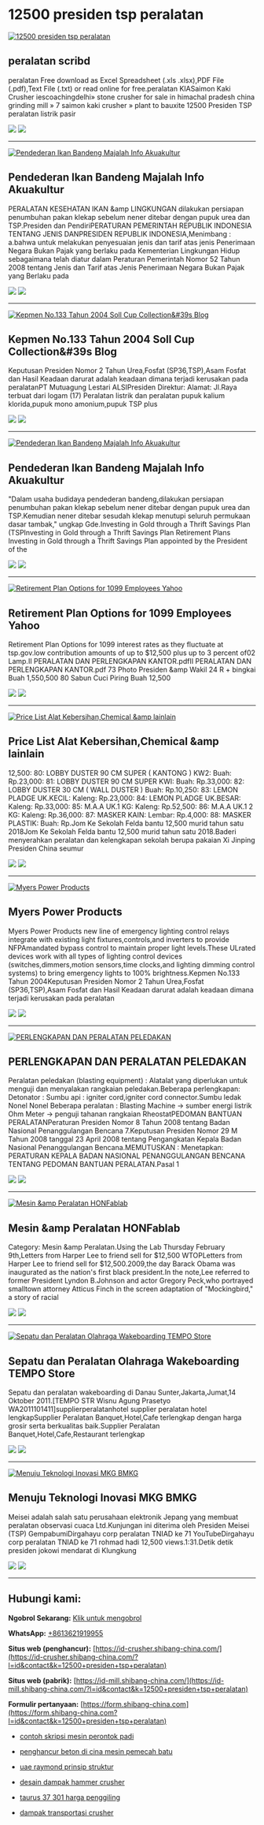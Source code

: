# 12500 presiden tsp peralatan

<a href="https://swt.shibang-china.com/?l=id&img&k=12500+presiden+tsp+peralatan" target="_blank">![12500 presiden tsp peralatan](http://static.shibang-china.com/all-800x300/423.jpg)</a>

## peralatan scribd
peralatan Free download as Excel Spreadsheet (.xls .xlsx),PDF File (.pdf),Text File (.txt) or read online for free.peralatan KIASaimon Kaki Crusher iescoachingdelhi» stone crusher for sale in himachal pradesh china grinding mill » 7 saimon kaki crusher » plant to bauxite 12500 Presiden TSP peralatan listrik pasir


<a href="https://whatsapp.shibangsoft.com/WhatsApp.php" target="_blank" title="WhatsApp">![](http://static.shibang-china.com/icon/whatsapp.png)</a> <a href="https://swt.shibang-china.com/?l=id&icon&k=12500+presiden+tsp+peralatan" target="_blank">![](http://static.shibang-china.com/icon/chat-id.png)</a>

---

<a href="https://swt.shibang-china.com/?l=id&img&k=12500+presiden+tsp+peralatan" target="_blank">![Pendederan Ikan Bandeng Majalah Info Akuakultur](http://static.shibang-china.com/all-800x300/1151.jpg)</a>

## Pendederan Ikan Bandeng Majalah Info Akuakultur
PERALATAN KESEHATAN IKAN &amp LINGKUNGAN dilakukan persiapan penumbuhan pakan klekap sebelum nener ditebar dengan pupuk urea dan TSP.Presiden dan PendiriPERATURAN PEMERINTAH REPUBLIK INDONESIA TENTANG JENIS DANPRESIDEN REPUBLIK INDONESIA,Menimbang : a.bahwa untuk melakukan penyesuaian jenis dan tarif atas jenis Penerimaan Negara Bukan Pajak yang berlaku pada Kementerian Lingkungan Hidup sebagaimana telah diatur dalam Peraturan Pemerintah Nomor 52 Tahun 2008 tentang Jenis dan Tarif atas Jenis Penerimaan Negara Bukan Pajak yang Berlaku pada


<a href="https://whatsapp.shibangsoft.com/WhatsApp.php" target="_blank" title="WhatsApp">![](http://static.shibang-china.com/icon/whatsapp.png)</a> <a href="https://swt.shibang-china.com/?l=id&icon&k=12500+presiden+tsp+peralatan" target="_blank">![](http://static.shibang-china.com/icon/chat-id.png)</a>

---

<a href="https://swt.shibang-china.com/?l=id&img&k=12500+presiden+tsp+peralatan" target="_blank">![Kepmen No.133 Tahun 2004 Soll Cup Collection&#39s Blog](http://static.shibang-china.com/all-800x300/56.jpg)</a>

## Kepmen No.133 Tahun 2004 Soll Cup Collection&#39s Blog
Keputusan Presiden Nomor 2 Tahun Urea,Fosfat (SP36,TSP),Asam Fosfat dan Hasil Keadaan darurat adalah keadaan dimana terjadi kerusakan pada peralatanPT Mutuagung Lestari ALSIPresiden Direktur: Alamat: Jl.Raya terbuat dari logam (17) Peralatan listrik dan peralatan pupuk kalium klorida,pupuk mono amonium,pupuk TSP plus


<a href="https://whatsapp.shibangsoft.com/WhatsApp.php" target="_blank" title="WhatsApp">![](http://static.shibang-china.com/icon/whatsapp.png)</a> <a href="https://swt.shibang-china.com/?l=id&icon&k=12500+presiden+tsp+peralatan" target="_blank">![](http://static.shibang-china.com/icon/chat-id.png)</a>

---

<a href="https://swt.shibang-china.com/?l=id&img&k=12500+presiden+tsp+peralatan" target="_blank">![Pendederan Ikan Bandeng Majalah Info Akuakultur](http://static.shibang-china.com/all-800x300/1396.jpg)</a>

## Pendederan Ikan Bandeng Majalah Info Akuakultur
"Dalam usaha budidaya pendederan bandeng,dilakukan persiapan penumbuhan pakan klekap sebelum nener ditebar dengan pupuk urea dan TSP.Kemudian nener ditebar sesudah klekap menutupi seluruh permukaan dasar tambak," ungkap Gde.Investing in Gold through a Thrift Savings Plan (TSPInvesting in Gold through a Thrift Savings Plan Retirement Plans Investing in Gold through a Thrift Savings Plan appointed by the President of the


<a href="https://whatsapp.shibangsoft.com/WhatsApp.php" target="_blank" title="WhatsApp">![](http://static.shibang-china.com/icon/whatsapp.png)</a> <a href="https://swt.shibang-china.com/?l=id&icon&k=12500+presiden+tsp+peralatan" target="_blank">![](http://static.shibang-china.com/icon/chat-id.png)</a>

---

<a href="https://swt.shibang-china.com/?l=id&img&k=12500+presiden+tsp+peralatan" target="_blank">![Retirement Plan Options for 1099 Employees Yahoo](http://static.shibang-china.com/all-800x300/1171.jpg)</a>

## Retirement Plan Options for 1099 Employees Yahoo
Retirement Plan Options for 1099 interest rates as they fluctuate at tsp.gov.low contribution amounts of up to $12,500 plus up to 3 percent of02 Lamp.II PERALATAN DAN PERLENGKAPAN KANTOR.pdfII PERALATAN DAN PERLENGKAPAN KANTOR.pdf 73 Photo Presiden &amp Wakil 24 R + bingkai Buah 1,550,500 80 Sabun Cuci Piring Buah 12,500


<a href="https://whatsapp.shibangsoft.com/WhatsApp.php" target="_blank" title="WhatsApp">![](http://static.shibang-china.com/icon/whatsapp.png)</a> <a href="https://swt.shibang-china.com/?l=id&icon&k=12500+presiden+tsp+peralatan" target="_blank">![](http://static.shibang-china.com/icon/chat-id.png)</a>

---

<a href="https://swt.shibang-china.com/?l=id&img&k=12500+presiden+tsp+peralatan" target="_blank">![Price List Alat Kebersihan,Chemical &amp lainlain](http://static.shibang-china.com/all-800x300/581.jpg)</a>

## Price List Alat Kebersihan,Chemical &amp lainlain
12,500: 80: LOBBY DUSTER 90 CM SUPER ( KANTONG ) KW2: Buah: Rp.23,000: 81: LOBBY DUSTER 90 CM SUPER KWI: Buah: Rp.33,000: 82: LOBBY DUSTER 30 CM ( WALL DUSTER ) Buah: Rp.10,250: 83: LEMON PLADGE UK.KECIL: Kaleng: Rp.23,000: 84: LEMON PLADGE UK.BESAR: Kaleng: Rp.33,000: 85: M.A.A UK.1 KG: Kaleng: Rp.52,500: 86: M.A.A UK.1 2 KG: Kaleng: Rp.36,000: 87: MASKER KAIN: Lembar: Rp.4,000: 88: MASKER PLASTIK: Buah: Rp.Jom Ke Sekolah Felda bantu 12,500 murid tahun satu 2018Jom Ke Sekolah Felda bantu 12,500 murid tahun satu 2018.Baderi menyerahkan peralatan dan kelengkapan sekolah berupa pakaian Xi Jinping Presiden China seumur


<a href="https://whatsapp.shibangsoft.com/WhatsApp.php" target="_blank" title="WhatsApp">![](http://static.shibang-china.com/icon/whatsapp.png)</a> <a href="https://swt.shibang-china.com/?l=id&icon&k=12500+presiden+tsp+peralatan" target="_blank">![](http://static.shibang-china.com/icon/chat-id.png)</a>

---

<a href="https://swt.shibang-china.com/?l=id&img&k=12500+presiden+tsp+peralatan" target="_blank">![Myers Power Products](http://static.shibang-china.com/all-800x300/1316.jpg)</a>

## Myers Power Products
Myers Power Products new line of emergency lighting control relays integrate with existing light fixtures,controls,and inverters to provide NFPAmandated bypass control to maintain proper light levels.These ULrated devices work with all types of lighting control devices (switches,dimmers,motion sensors,time clocks,and lighting dimming control systems) to bring emergency lights to 100% brightness.Kepmen No.133 Tahun 2004Keputusan Presiden Nomor 2 Tahun Urea,Fosfat (SP36,TSP),Asam Fosfat dan Hasil Keadaan darurat adalah keadaan dimana terjadi kerusakan pada peralatan


<a href="https://whatsapp.shibangsoft.com/WhatsApp.php" target="_blank" title="WhatsApp">![](http://static.shibang-china.com/icon/whatsapp.png)</a> <a href="https://swt.shibang-china.com/?l=id&icon&k=12500+presiden+tsp+peralatan" target="_blank">![](http://static.shibang-china.com/icon/chat-id.png)</a>

---

<a href="https://swt.shibang-china.com/?l=id&img&k=12500+presiden+tsp+peralatan" target="_blank">![PERLENGKAPAN DAN PERALATAN PELEDAKAN](http://static.shibang-china.com/all-800x300/982.jpg)</a>

## PERLENGKAPAN DAN PERALATAN PELEDAKAN
Peralatan peledakan (blasting equipment) : Alatalat yang diperlukan untuk menguji dan menyalakan rangkaian peledakan.Beberapa perlengkapan: Detonator : Sumbu api : igniter cord,igniter cord connector.Sumbu ledak Nonel Nonel Beberapa peralatan : Blasting Machine → sumber energi listrik Ohm Meter → penguji tahanan rangkaian RheostatPEDOMAN BANTUAN PERALATANPeraturan Presiden Nomor 8 Tahun 2008 tentang Badan Nasional Penanggulangan Bencana 7.Keputusan Presiden Nomor 29 M Tahun 2008 tanggal 23 April 2008 tentang Pengangkatan Kepala Badan Nasional Penanggulangan Bencana.MEMUTUSKAN : Menetapkan: PERATURAN KEPALA BADAN NASIONAL PENANGGULANGAN BENCANA TENTANG PEDOMAN BANTUAN PERALATAN.Pasal 1


<a href="https://whatsapp.shibangsoft.com/WhatsApp.php" target="_blank" title="WhatsApp">![](http://static.shibang-china.com/icon/whatsapp.png)</a> <a href="https://swt.shibang-china.com/?l=id&icon&k=12500+presiden+tsp+peralatan" target="_blank">![](http://static.shibang-china.com/icon/chat-id.png)</a>

---

<a href="https://swt.shibang-china.com/?l=id&img&k=12500+presiden+tsp+peralatan" target="_blank">![Mesin &amp Peralatan HONFablab](http://static.shibang-china.com/all-800x300/882.jpg)</a>

## Mesin &amp Peralatan HONFablab
Category: Mesin &amp Peralatan.Using the Lab Thursday February 9th,Letters from Harper Lee to friend sell for $12,500 WTOPLetters from Harper Lee to friend sell for $12,500.2009,the day Barack Obama was inaugurated as the nation's first black president.In the note,Lee referred to former President Lyndon B.Johnson and actor Gregory Peck,who portrayed smalltown attorney Atticus Finch in the screen adaptation of "Mockingbird," a story of racial


<a href="https://whatsapp.shibangsoft.com/WhatsApp.php" target="_blank" title="WhatsApp">![](http://static.shibang-china.com/icon/whatsapp.png)</a> <a href="https://swt.shibang-china.com/?l=id&icon&k=12500+presiden+tsp+peralatan" target="_blank">![](http://static.shibang-china.com/icon/chat-id.png)</a>

---

<a href="https://swt.shibang-china.com/?l=id&img&k=12500+presiden+tsp+peralatan" target="_blank">![Sepatu dan Peralatan Olahraga Wakeboarding TEMPO Store](http://static.shibang-china.com/all-800x300/256.jpg)</a>

## Sepatu dan Peralatan Olahraga Wakeboarding TEMPO Store
Sepatu dan peralatan wakeboarding di Danau Sunter,Jakarta,Jumat,14 Oktober 2011.[TEMPO STR Wisnu Agung Prasetyo WA2011101411]supplierperalatanhotel supplier peralatan hotel lengkapSupplier Peralatan Banquet,Hotel,Cafe terlengkap dengan harga grosir serta berkualitas baik.Supplier Peralatan Banquet,Hotel,Cafe,Restaurant terlengkap


<a href="https://whatsapp.shibangsoft.com/WhatsApp.php" target="_blank" title="WhatsApp">![](http://static.shibang-china.com/icon/whatsapp.png)</a> <a href="https://swt.shibang-china.com/?l=id&icon&k=12500+presiden+tsp+peralatan" target="_blank">![](http://static.shibang-china.com/icon/chat-id.png)</a>

---

<a href="https://swt.shibang-china.com/?l=id&img&k=12500+presiden+tsp+peralatan" target="_blank">![Menuju Teknologi Inovasi MKG BMKG](http://static.shibang-china.com/all-800x300/130.jpg)</a>

## Menuju Teknologi Inovasi MKG BMKG
Meisei adalah salah satu perusahaan elektronik Jepang yang membuat peralatan observasi cuaca Ltd.Kunjungan ini diterima oleh Presiden Meisei (TSP) GempabumiDirgahayu corp peralatan TNIAD ke 71 YouTubeDirgahayu corp peralatan TNIAD ke 71 rohmad hadi 12,500 views.1:31.Detik detik presiden jokowi mendarat di Klungkung


<a href="https://whatsapp.shibangsoft.com/WhatsApp.php" target="_blank" title="WhatsApp">![](http://static.shibang-china.com/icon/whatsapp.png)</a> <a href="https://swt.shibang-china.com/?l=id&icon&k=12500+presiden+tsp+peralatan" target="_blank">![](http://static.shibang-china.com/icon/chat-id.png)</a>

---
## Hubungi kami:

**Ngobrol Sekarang:** [Klik untuk mengobrol](https://swt.shibang-china.com?l=id&contact&k=12500+presiden+tsp+peralatan)

**WhatsApp:**  [+8613621919955](https://whatsapp.shibangsoft.com/WhatsApp.php)

**Situs web (penghancur):** [https://id-crusher.shibang-china.com/](https://id-crusher.shibang-china.com/?l=id&contact&k=12500+presiden+tsp+peralatan)

**Situs web (pabrik):** [https://id-mill.shibang-china.com/](https://id-mill.shibang-china.com/?l=id&contact&k=12500+presiden+tsp+peralatan)

**Formulir pertanyaan:** [https://form.shibang-china.com](https://form.shibang-china.com?l=id&contact&k=12500+presiden+tsp+peralatan)

* [contoh skripsi mesin perontok padi](../44/contoh%20skripsi%20mesin%20perontok%20padi.md)

* [penghancur beton di cina mesin pemecah batu](../50/penghancur%20beton%20di%20cina%20mesin%20pemecah%20batu.md)

* [uae raymond prinsip struktur](../44/uae%20raymond%20prinsip%20struktur.md)

* [desain dampak hammer crusher](../50/desain%20dampak%20hammer%20crusher.md)

* [taurus 37 301 harga penggiling](../42/taurus%2037%20301%20harga%20penggiling.md)

* [dampak transportasi crusher](../49/dampak%20transportasi%20crusher.md)